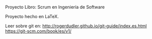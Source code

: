Proyecto Libro: 
Scrum en Ingeniería de Software

Proyecto hecho en LaTeX.

Leer sobre git en:
http://rogerdudler.github.io/git-guide/index.es.html
https://git-scm.com/book/es/v1/
